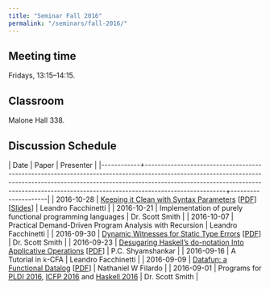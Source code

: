 ```yaml
---
title: "Seminar Fall 2016"
permalink: "/seminars/fall-2016/"
---
```


Meeting time
------------

Fridays, 13:15–14:15.

Classroom
---------

Malone Hall 338.

Discussion Schedule
-------------------

|       Date | Paper                                                                                                                                                                                                                                                             | Presenter           |
|------------+-------------------------------------------------------------------------------------------------------------------------------------------------------------------------------------------------------------------------------------------------------------------+---------------------|
| 2016-10-28 | [Keeping it Clean with Syntax Parameters](http://scheme2011.ucombinator.org/) [[PDF](http://scheme2011.ucombinator.org/papers/Barzilay2011.pdf)] [[Slides](http://scheme2011.ucombinator.org/slides/Barzilay2011.pdf)]                                            | Leandro Facchinetti |
| 2016-10-21 | Implementation of purely functional programming languages                                                                                                                                                                                                         | Dr. Scott Smith     |
| 2016-10-07 | Practical Demand-Driven Program Analysis with Recursion                                                                                                                                                                                                           | Leandro Facchinetti |
| 2016-09-30 | [Dynamic Witnesses for Static Type Errors](https://arxiv.org/abs/1606.07557) [[PDF](https://arxiv.org/pdf/1606.07557v1.pdf)]                                                                                                                                      | Dr. Scott Smith     |
| 2016-09-23 | [Desugaring Haskell’s do-notation Into Applicative Operations](http://dl.acm.org/citation.cfm?id=2976007) [[PDF](http://research.microsoft.com/en-us/um/people/simonpj/papers/list-comp/applicativedo.pdf)]                                                       | P.C. Shyamshankar   |
| 2016-09-16 | A Tutorial in `k`-CFA                                                                                                                                                                                                                                             | Leandro Facchinetti |
| 2016-09-09 | [Datafun: a Functional Datalog](http://conf.researchr.org/event/icfp-2016/icfp-2016-papers-datafun-a-functional-datalog) [[PDF](http://www.cs.bham.ac.uk/~krishnan/datafun.pdf)]                                                                                  | Nathaniel W Filardo |
| 2016-09-01 | Programs for [PLDI 2016](http://conf.researchr.org/program/pldi-2016/program-pldi-2016), [ICFP 2016](http://conf.researchr.org/program/icfp-2016/program-icfp-2016) and [Haskell 2016](http://conf.researchr.org/track/icfp-2016/haskellsymp-2016-papers#program) | Dr. Scott Smith     |
